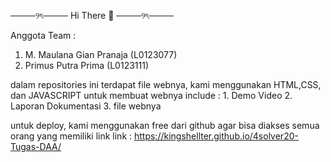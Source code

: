 ────୨ৎ────
Hi There 👋
────୨ৎ────

Anggota Team :
1. M. Maulana Gian Pranaja  (L0123077)
2. Primus Putra Prima       (L0123111)

dalam repositories ini terdapat file webnya, kami menggunakan HTML,CSS, dan JAVASCRIPT untuk membuat webnya
include : 1. Demo Video
          2. Laporan Dokumentasi
          3. file webnya

untuk deploy, kami menggunakan free dari github agar bisa diakses semua orang yang memiliki link
link : https://kingshellter.github.io/4solver20-Tugas-DAA/
